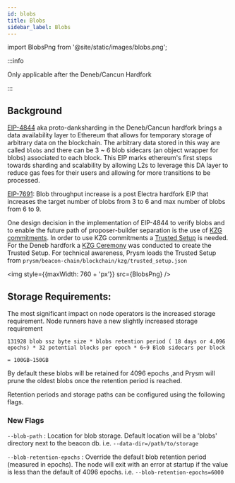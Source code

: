 ```yaml
---
id: blobs
title: Blobs
sidebar_label: Blobs
---
```


import BlobsPng from '@site/static/images/blobs.png';


:::info

Only applicable after the Deneb/Cancun Hardfork

:::

## Background

[EIP-4844](https://eips.ethereum.org/EIPS/eip-4844) aka proto-danksharding in the Deneb/Cancun hardfork brings a data availability layer to Ethereum that allows for temporary storage of arbitrary data on the blockchain. The arbitrary data stored in this way are called `blobs` and there can be 3 ~ 6 blob sidecars (an object wrapper for blobs) associated to each block. This EIP marks ethereum's first steps towards sharding and scalability by allowing L2s to leverage this DA layer to reduce gas fees for their users and allowing for more transitions to be processed.

[EIP-7691](https://eips.ethereum.org/EIPS/eip-7691): Blob throughput increase is a post Electra hardfork EIP that increases the target number of blobs from 3 to 6 and max number of blobs from 6 to 9.

One design decision in the implementation of EIP-4844 to verify blobs and to enable the future path of proposer-builder separation is the use of [KZG commitments](https://dankradfeist.de/ethereum/2020/06/16/kate-polynomial-commitments.html). In order to use KZG commitments a [Trusted Setup](https://vitalik.eth.limo/general/2022/03/14/trustedsetup.html) is needed. For the Deneb hardfork a [KZG Ceremony](https://github.com/ethereum/kzg-ceremony/tree/main) was conducted to create the Trusted Setup. For technical awareness, Prysm loads the Trusted Setup from `prysm/beacon-chain/blockchain/kzg/trusted_setup.json`

<img style={{maxWidth: 760 + 'px'}} src={BlobsPng} />

## Storage Requirements: 

The most significant impact on node operators is the increased storage requirement. Node runners have a new slightly increased storage requirement 

```
131928 blob ssz byte size * blobs retention period ( 18 days or 4,096 epochs) * 32 potential blocks per epoch * 6~9 Blob sidecars per block 

= 100GB~150GB
```

By default these blobs will be retained for 4096 epochs ,and Prysm will prune the oldest blobs once the retention period is reached.

Retention periods and storage paths can be configured using the following flags.

### New Flags

`--blob-path` : Location for blob storage. Default location will be a 'blobs' directory next to the beacon db. i.e. `--data-dir=/path/to/storage`

`--blob-retention-epochs` :  Override the default blob retention period (measured in epochs). The node will exit with an error at startup if the value is less than the default of 4096 epochs. i.e. `--blob-retention-epochs=6000`
